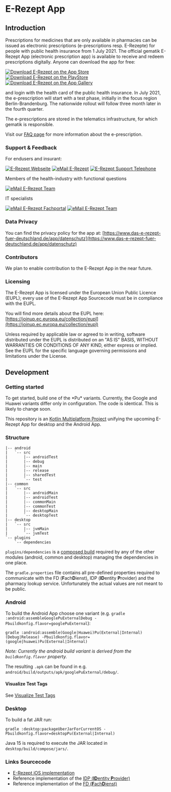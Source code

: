 # E-Rezept App
## Introduction

Prescriptions for medicines that are only available in pharmacies can be issued as electronic prescriptions (e-prescriptions resp. E-Rezepte) for people with public health insurance from 1 July 2021.
The official gematik E-Rezept App (electronic prescription app) is available to receive and redeem prescriptions digitally. Anyone can download the app for free:

[![Download E-Rezept on the App Store](https://user-images.githubusercontent.com/52454541/126137060-cb8c7ceb-6a72-423d-9079-f3e1a98b2638.png)](https://apps.apple.com/de/app/das-e-rezept/id1511792179)[![Download E-Rezept on the PlayStore](https://user-images.githubusercontent.com/52454541/126138350-a52e1d84-1588-4e8a-86df-189ee4df8bc8.png)](https://play.google.com/store/apps/details?id=de.gematik.ti.erp.app)[![Download E-Rezept on the App Gallery](https://user-images.githubusercontent.com/52454541/126158983-15d73f12-36c6-41ce-8de5-29d10baaed04.png)](https://appgallery.huawei.com/#/app/C104463531)

and login with the health card of the public health insurance. In July 2021, the e-prescription will start with a test phase, initially in the focus region Berlin-Brandenburg. The nationwide rollout will follow three month later in the fourth quarter.

The e-prescriptions are stored in the telematics infrastructure, for which gematik is responsible.

Visit our [FAQ page](https://www.das-e-rezept-fuer-deutschland.de/fragen-antworten) for more information about the e-prescription.

### Support & Feedback

For endusers and insurant:

[![E-Rezept Webseite](https://img.shields.io/badge/web-E%20Rezept%20Webseite-green?logo=web.ru&style=flat-square&logoColor=white)](https://www.das-e-rezept-fuer-deutschland.de/)
[![eMail E-Rezept](https://img.shields.io/badge/email-E%20Rezept%20team-green?logo=mail.ru&style=flat-square&logoColor=white)](mailto:app-feedback@gematik.de)
[![E-Rezept Support Telephone](https://img.shields.io/badge/phone-E%20Rezept%20Service-green?logo=phone.ru&style=flat-square&logoColor=white)](tel:+498002773777)

Members of the health-industry with functional questions

[![eMail E-Rezept Team](https://img.shields.io/badge/web-E%20Rezept%20Industrie-green?logo=web.ru&style=flat-square&logoColor=white)](https://www.gematik.de/hilfe-kontakt/hersteller/)

IT specialists

[![eMail E-Rezept Fachportal](https://img.shields.io/badge/web-E%20Rezept%20Fachportal-green?logo=web.ru&style=flat-square&logoColor=white)](https://fachportal.gematik.de/anwendungen/elektronisches-rezept)
[![eMail E-Rezept Team](https://img.shields.io/badge/email-E%20Rezept%20team-green?logo=mail.ru&style=flat-square&logoColor=white)](mailto:app-feedback@gematik.de)

### Data Privacy

You can find the privacy policy for the app at: [https://www.das-e-rezept-fuer-deutschland.de/app/datenschutz](https://www.das-e-rezept-fuer-deutschland.de/app/datenschutz)

### Contributors

We plan to enable contribution to the E-Rezept App in the near future.

### Licensing

The E-Rezept App is licensed under the European Union Public Licence (EUPL); every use of the E-Rezept App Sourcecode must be in compliance with the EUPL.

You will find more details about the EUPL here: [https://joinup.ec.europa.eu/collection/eupl](https://joinup.ec.europa.eu/collection/eupl)

Unless required by applicable law or agreed to in writing, software distributed under the EUPL is distributed on an "AS IS" BASIS, WITHOUT WARRANTIES OR CONDITIONS OF ANY KIND, either express or implied. See the EUPL for the specific language governing permissions and limitations under the License.

## Development

### Getting started

To get started, build one of the \*Pu\* variants. Currently, the Google and Huawei variants differ only in configuration. The code is identical. This is likely to change soon.

This repository is an [Kotlin Multiplatform Project](https://kotlinlang.org/docs/multiplatform.html) unifying the upcoming E-Rezept App for desktop and the Android App.

### Structure

```text
|-- android
|   `-- src
|       |-- androidTest
|       |-- debug
|       |-- main
|       |-- release
|       |-- sharedTest
|       `-- test
|-- common
|   `-- src
|       |-- androidMain
|       |-- androidTest
|       |-- commonMain
|       |-- commonTest
|       |-- desktopMain
|       `-- desktopTest
|-- desktop
|   `-- src
|       |-- jvmMain
|       `-- jvmTest
`-- plugins
    `-- dependencies
```

`plugins/dependencies` is a [composed build](https://docs.gradle.org/current/userguide/composite_builds.html) required by any of the other modules (android, common and desktop) managing the dependencies in one place.

The `gradle.properties` file contains all pre-defined properties required to communicate with the FD (**F**ach**D**ienst), IDP (**ID**entity **P**rovider) and the pharmacy lookup service.
Unfortunately the actual values are not meant to be public.

### Android

To build the Android App choose one variant (e.g. `gradle :android:assembleGooglePuExternalDebug -Pbuildkonfig.flavor=googlePuExternal`):

```shell
gradle :android:assemble(Google|Huawei)Pu(External|Internal)(Debug|Release) -Pbuildkonfig.flavor=(google|huawei)Pu(External|Internal)
```

*Note: Currently the android build variant is derived from the `buildkonfig.flavor` property.*

The resulting `.apk` can be found in e.g. `android/build/outputs/apk/googlePuExternal/debug/`.

#### Visualize Test Tags

See [Visualize Test Tags](documentation/test-tags.md)

### Desktop

To build a fat JAR run:

```shell
gradle :desktop:packageUberJarForCurrentOS -Pbuildkonfig.flavor=desktopPu(External|Internal)
```

Java 15 is required to execute the JAR located in `desktop/build/compose/jars/`.

### Links Sourcecode

- [E-Rezept iOS implementation](https://github.com/gematik/E-Rezept-App-iOS)
- Reference implementation of the [IDP (**ID**entity **P**rovider)](https://github.com/gematik/ref-idp-server)
- Reference implementation of the [FD (**F**ach**D**ienst)](https://github.com/gematik/ref-eRp-FD-Server)
